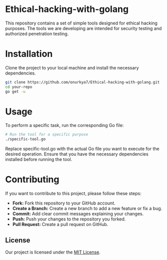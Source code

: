 # Ethical-hacking-with-golang

This repository contains a set of simple tools designed for ethical hacking purposes. The tools we are developing are intended for security testing and authorized penetration testing.

# Installation

Clone the project to your local machine and install the necessary dependencies.

```bash
git clone https://github.com/onurkya7/Ethical-hacking-with-golang.git
cd your-repo
go get -u
```

# Usage 

To perform a specific task, run the corresponding Go file:

```bash
# Run the tool for a specific purpose
./specific-tool.go
```

Replace specific-tool.go with the actual Go file you want to execute for the desired operation. Ensure that you have the necessary dependencies installed before running the tool.

# Contributing

If you want to contribute to this project, please follow these steps:

- **Fork:** Fork this repository to your GitHub account.
- **Create a Branch:** Create a new branch to add a new feature or fix a bug.
- **Commit:** Add clear commit messages explaining your changes.
- **Push:** Push your changes to the repository you forked.
- **Pull Request:** Create a pull request on GitHub.

## License

Our project is licensed under the [MIT License](LICENSE).

